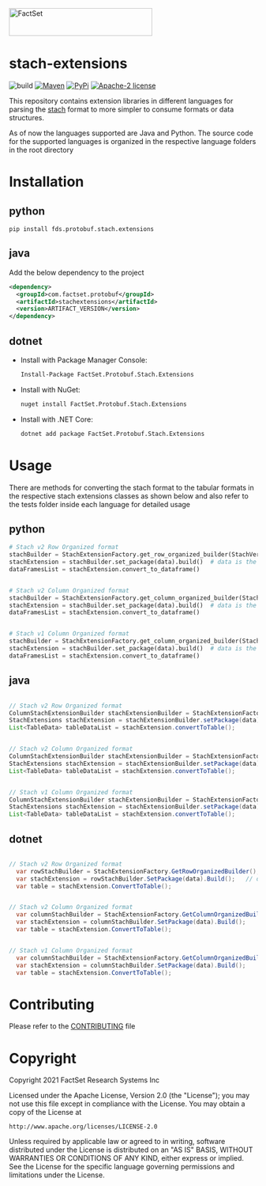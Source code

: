 <img alt="FactSet" src="https://www.factset.com/hubfs/Assets/images/factset-logo.svg" height="56" width="290">

# stach-extensions

![build](https://img.shields.io/badge/Build-Todo-blue)
[![Maven](https://img.shields.io/maven-central/v/com.factset.protobuf/stachextensions)](https://mvnrepository.com/artifact/com.factset.protobuf/stachextensions)
[![PyPi](https://img.shields.io/pypi/v/fds.protobuf.stach.extensions)](https://pypi.org/project/fds.protobuf.stach.extensions/)
[![Apache-2 license](https://img.shields.io/badge/license-Apache2-brightgreen.svg)](https://www.apache.org/licenses/LICENSE-2.0)


This repository contains extension libraries in different languages for parsing the [stach](https://factset.github.io/stachschema/#/README) format to more simpler to consume formats or data structures.

As of now the languages supported are Java and Python. The source code for the supported languages is organized in the respective language folders in the root directory

# Installation
 
## python
    
    pip install fds.protobuf.stach.extensions

## java
Add the below dependency to the project
  ```xml
  <dependency>
    <groupId>com.factset.protobuf</groupId>
    <artifactId>stachextensions</artifactId>
    <version>ARTIFACT_VERSION</version>
  </dependency>
  ```
## dotnet

* Install with Package Manager Console:

  ```sh
  Install-Package FactSet.Protobuf.Stach.Extensions
  ```

* Install with NuGet:

  ```sh
  nuget install FactSet.Protobuf.Stach.Extensions
  ```

* Install with .NET Core:

  ```sh
  dotnet add package FactSet.Protobuf.Stach.Extensions
# Usage

There are methods for converting the stach format to the tabular formats in the respective stach extensions classes as shown below and also refer to the tests folder inside each language for detailed usage

## python

``` python
# Stach v2 Row Organized format
stachBuilder = StachExtensionFactory.get_row_organized_builder(StachVersion.V2)
stachExtension = stachBuilder.set_package(data).build()  # data is the stach input in string or object format
dataFramesList = stachExtension.convert_to_dataframe()


# Stach v2 Column Organized format
stachBuilder = StachExtensionFactory.get_column_organized_builder(StachVersion.V2)
stachExtension = stachBuilder.set_package(data).build()  # data is the stach input in string or object format
dataFramesList = stachExtension.convert_to_dataframe()


# Stach v1 Column Organized format
stachBuilder = StachExtensionFactory.get_column_organized_builder(StachVersion.V1)
stachExtension = stachBuilder.set_package(data).build()  # data is the stach input in string or object format
dataFramesList = stachExtension.convert_to_dataframe()

```

## java
``` java

// Stach v2 Row Organized format
ColumnStachExtensionBuilder stachExtensionBuilder = StachExtensionFactory.getRowOrganizedBuilder(StachVersion.V2);
StachExtensions stachExtension = stachExtensionBuilder.setPackage(data).build();  // data is the stach input in string or object format
List<TableData> tableDataList = stachExtension.convertToTable();


// Stach v2 Column Organized format
ColumnStachExtensionBuilder stachExtensionBuilder = StachExtensionFactory.getColumnOrganizedBuilder(StachVersion.V2);
StachExtensions stachExtension = stachExtensionBuilder.setPackage(data).build();  // data is the stach input in string or object format
List<TableData> tableDataList = stachExtension.convertToTable();


// Stach v1 Column Organized format
ColumnStachExtensionBuilder stachExtensionBuilder = StachExtensionFactory.getColumnOrganizedBuilder(StachVersion.V1);
StachExtensions stachExtension = stachExtensionBuilder.setPackage(data).build(); // data is the stach input in string or object format
List<TableData> tableDataList = stachExtension.convertToTable();

```

## dotnet
``` c#

// Stach v2 Row Organized format
  var rowStachBuilder = StachExtensionFactory.GetRowOrganizedBuilder();
  var stachExtension = rowStachBuilder.SetPackage(data).Build();   // data is the stach input in string or object format
  var table = stachExtension.ConvertToTable();


// Stach v2 Column Organized format
  var columnStachBuilder = StachExtensionFactory.GetColumnOrganizedBuilder<Stach.V2.Package>();
  var stachExtension = columnStachBuilder.SetPackage(data).Build();    // data is the stach input in string or object format
  var table = stachExtension.ConvertToTable();


// Stach v1 Column Organized format
  var columnStachBuilder = StachExtensionFactory.GetColumnOrganizedBuilder<Package>();
  var stachExtension = columnStachBuilder.SetPackage(data).Build();     // data is the stach input in string or object format
  var table = stachExtension.ConvertToTable();

```

# Contributing

Please refer to the [CONTRIBUTING](CONTRIBUTING.md) file
 

# Copyright

Copyright 2021 FactSet Research Systems Inc

Licensed under the Apache License, Version 2.0 (the "License");
you may not use this file except in compliance with the License.
You may obtain a copy of the License at

    http://www.apache.org/licenses/LICENSE-2.0

Unless required by applicable law or agreed to in writing, software
distributed under the License is distributed on an "AS IS" BASIS,
WITHOUT WARRANTIES OR CONDITIONS OF ANY KIND, either express or implied.
See the License for the specific language governing permissions and
limitations under the License.
